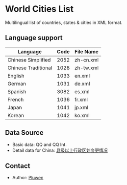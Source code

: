 # World Cities List

Multilingual list of countries, states & cities in XML format.

## Language support

| Language            | Code | File Name  |
| ------------------- | ---- | ---------- |
| Chinese Simplified  | 2052 | zh-cn.xml  |
| Chinese Traditional | 1028 | zh-tw.xml  |
| English             | 1033 | en.xml     |
| German              | 1031 | de.xml     |
| Spanish             | 3082 | es.xml     |
| French              | 1036 | fr.xml     |
| Japan               | 1041 | jp.xml     |
| Korean              | 1042 | ko.xml     |

## Data Source

* Basic data: QQ and QQ Int.
* Detail data for China: [县级以上行政区划变更情况](http://xzqh.mca.gov.cn/description?dcpid=1)

## Contact

* Author: [Pluwen](https://twitter.com/pluwen)
